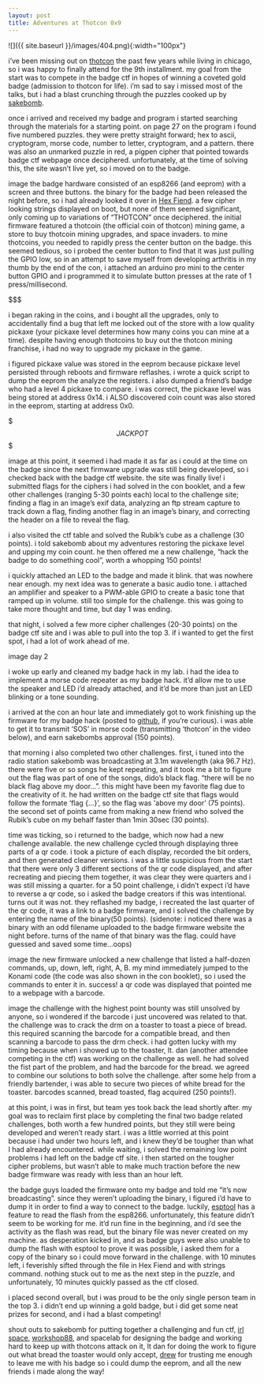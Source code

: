 ```yaml
---
layout: post
title: Adventures at Thotcon 0x9
---
```


![]({{ site.baseurl }}/images/404.png){:width="100px"}

i’ve been missing out on [thotcon](https://thotcon.org/) the past few years while living in chicago, so i was happy to finally attend for the 9th installment. my goal from the start was to compete in the badge ctf in hopes of winning a coveted gold badge (admission to thotcon for life). i’m sad to say i missed most of the talks, but i had a blast crunching through the puzzles cooked up by [sakebomb](https://twitter.com/sakebomb).

once i arrived and received my badge and program i started searching through the materials for a starting point. on page 27 on the program i found five numbered puzzles. they were pretty straight forward; hex to ascii, cryptogram, morse code, number to letter, cryptogram, and a pattern. there was also an unmarked puzzle in red, a pigpen cipher that pointed towards badge ctf webpage once deciphered. unfortunately, at the time of solving this, the site wasn’t live yet, so i moved on to the badge.

image
the badge hardware consisted of an esp8266 (and eeprom) with a screen and three buttons. the binary for the badge had been released the night before, so i had already looked it over in [Hex Fiend](https://ridiculousfish.com/hexfiend/). a few cipher looking strings displayed on boot, but none of them seemed significant, only coming up to variations of “THOTCON” once deciphered. the initial firmware featured a thotcoin (the official coin of thotcon) mining game, a store to buy thotcoin mining upgrades, and space invaders. to mine thotcoins, you needed to rapidly press the center button on the badge. this seemed tedious, so i probed the center button to find that it was just pulling the GPIO low, so in an attempt to save myself from developing arthritis in my thumb by the end of the con, i attached an arduino pro mini to the center button GPIO and i programmed it to simulate button presses at the rate of 1 press/millisecond.

$$$

i began raking in the coins, and i bought all the upgrades, only to accidentally find a bug that left me locked out of the store with a low quality pickaxe (your pickaxe level determines how many coins you can mine at a time). despite having enough thotcoins to buy out the thotcon mining franchise, i had no way to upgrade my pickaxe in the game.

i figured pickaxe value was stored in the eeprom because pickaxe level persisted through reboots and firmware reflashes. i wrote a quick script to dump the eeprom the analyze the registers. i also dumped a friend’s badge who had a level 4 pickaxe to compare. i was correct, the pickaxe level was being stored at address 0x14. i ALSO discovered coin count was also stored in the eeprom, starting at address 0x0.

$$$JACKPOT$$$

image
at this point, it seemed i had made it as far as i could at the time on the badge since the next firmware upgrade was still being developed, so i checked back with the badge ctf website. the site was finally live! i submitted flags for the ciphers i had solved in the con booklet, and a few other challenges (ranging 5-30 points each) local to the challenge site; finding a flag in an image’s exif data, analyzing an ftp stream capture to track down a flag, finding another flag in an image’s binary, and correcting the header on a file to reveal the flag.

i also visited the ctf table and solved the Rubik’s cube as a challenge (30 points). i told sakebomb about my adventures restoring the pickaxe level and upping my coin count. he then offered me a new challenge, “hack the badge to do something cool”, worth a whopping 150 points!

i quickly attached an LED to the badge and made it blink. that was nowhere near enough. my next idea was to generate a basic audio tone. i attached an amplifier and speaker to a PWM-able GPIO to create a basic tone that ramped up in volume. still too simple for the challenge. this was going to take more thought and time, but day 1 was ending.

that night, i solved a few more cipher challenges (20-30 points) on the badge ctf site and i was able to pull into the top 3. if i wanted to get the first spot, i had a lot of work ahead of me.

image
day 2

i woke up early and cleaned my badge hack in my lab. i had the idea to implement a morse code repeater as my badge hack. it’d allow me to use the speaker and LED i’d already attached, and it’d be more than just an LED blinking or a tone sounding.

i arrived at the con an hour late and immediately got to work finishing up the firmware for my badge hack (posted to [github](https://github.com/mediumrehr/thotcon0x9-Morse), if you’re curious). i was able to get it to transmit ‘SOS’ in morse code (transmitting ‘thotcon’ in the video below), and earn sakebombs approval (150 points).

that morning i also completed two other challenges. first, i tuned into the radio station sakebomb was broadcasting at 3.1m wavelength (aka 96.7 Hz). there were five or so songs he kept repeating, and it took me a bit to figure out the flag was part of one of the songs, dido’s black flag. “there will be no black flag above my door…”. this might have been my favorite flag due to the creativity of it. he had written on the badge ctf site that flags would follow the formate ‘flag {…}’, so the flag was 'above my door’ (75 points). the second set of points came from making a new friend who solved the Rubik’s cube on my behalf faster than 1min 30sec (30 points).

time was ticking, so i returned to the badge, which now had a new challenge available. the new challenge cycled through displaying three parts of a qr code. i took a picture of each display, recorded the bit orders, and then generated cleaner versions. i was a little suspicious from the start that there were only 3 different sections of the qr code displayed, and after recreating and piecing them together, it was clear they were quarters and i was still missing a quarter. for a 50 point challenge, i didn’t expect i’d have to reverse a qr code, so i asked the badge creators if this was intentional. turns out it was not. they reflashed my badge, i recreated the last quarter of the qr code, it was a link to a badge firmware, and i solved the challenge by entering the name of the binary(50 points). (sidenote: i noticed there was a binary with an odd filename uploaded to the badge firmware website the night before. turns of the name of that binary was the flag. could have guessed and saved some time…oops)

image
the new firmware unlocked a new challenge that listed a half-dozen commands, up, down, left, right, A, B. my mind immediately jumped to the Konami code (the code was also shown in the con booklet), so i used the commands to enter it in. success! a qr code was displayed that pointed me to a webpage with a barcode.

image
the challenge with the highest point bounty was still unsolved by anyone, so i wondered if the barcode i just uncovered was related to that. the challenge was to crack the drm on a toaster to toast a piece of bread. this required scanning the barcode for a compatible bread, and then scanning a barcode to pass the drm check. i had gotten lucky with my timing because when i showed up to the toaster, lt. dan (another attendee competing in the ctf) was working on the challenge as well. he had solved the fist part of the problem, and had the barcode for the bread. we agreed to combine our solutions to both solve the challenge. after some help from a friendly bartender, i was able to secure two pieces of white bread for the toaster. barcodes scanned, bread toasted, flag acquired (250 points!).

at this point, i was in first, but team yes took back the lead shortly after. my goal was to reclaim first place by completing the final two badge related challenges, both worth a few hundred points, but they still were being developed and weren’t ready start. i was a little worried at this point because i had under two hours left, and i knew they’d be tougher than what I had already encountered. while waiting, i solved the remaining low point problems i had left on the badge ctf site. i then started on the tougher cipher problems, but wasn’t able to make much traction before the new badge firmware was ready with less than an hour left.

the badge guys loaded the firmware onto my badge and told me “it’s now broadcasting”. since they weren’t uploading the binary, i figured i’d have to dump it in order to find a way to connect to the badge. luckily, [esptool](https://github.com/espressif/esptool) has a feature to read the flash from the esp8266. unfortunately, this feature didn’t seem to be working for me. it’d run fine in the beginning, and i’d see the activity as the flash was read, but the binary file was never created on my machine. as desperation kicked in, and as badge guys were also unable to dump the flash with esptool to prove it was possible, i asked them for a copy of the binary so i could move forward in the challenge. with 10 minutes left, i feverishly sifted through the file in Hex Fiend and with strings command. nothing stuck out to me as the next step in the puzzle, and unfortunately, 10 minutes quickly passed as the ctf closed.

i placed second overall, but i was proud to be the only single person team in the top 3. i didn’t end up winning a gold badge, but i did get some neat prizes for second, and i had a blast competing!

shout outs to sakebomb for putting together a challenging and fun ctf, [irl space](https://twitter.com/irlspace), [workshop88](http://workshop88.com/), and spacelab for designing the badge and working hard to keep up with thotcons attack on it, lt dan for doing the work to figure out what bread the toaster would only accept, [drew](https://twitter.com/pdp7) for trusting me enough to leave me with his badge so i could dump the eeprom, and all the new friends i made along the way!
